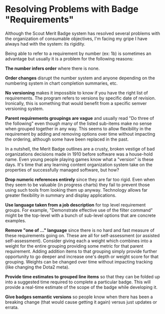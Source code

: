 # Resolving Problems with Badge "Requirements"

Although the Scout Merit Badge system has resolved several problems with
the organization of consumable objectives, I'm facing my gripe I have
always had with the system: its rigidity.

Being able to refer to a requirement by number (ex: 1b) is sometimes an
advantage but usually it is a problem for the following reasons:

**The number infers order** where there is none. 

**Order changes** disrupt the number system and anyone depending on the
numbering system in chart completion summaries, etc.

**No versioning** makes it impossible to know if you have the right list
of requirements. The program refers to versions by specific date of
revision. Ironically, this is something that would benefit from a
specific semver versioning system.

**Parent requirements groupings are vague** and usually read "Do three
of the following" even though many of the listed sub-items make no sense
when grouped together in any way. This seems to allow flexibility in the
requirement by adding and removing options over time without impacting
the ordering, although some have been replaced in the past.

In a nutshell, the Merit Badge outlines are a crusty, broken vestige of
bad organizations decisions made in 1910 before software was a
house-hold name. Even young people playing games know what a "version"
is these days. It's time that any learning content organization system
take on the properties of successfully managed software, but how?

**Drop numeric references entirely** since they are far too rigid. Even
when they seem to be valuable (in progress charts) they fail to prevent
those using such tools from looking them up anyway. Technology allows
far greater flexibility in summary and display applications.

**Use language taken from a job description** for top level requirement
groups. For example, "Demonstrate effective use of the filter command"
might be the top-level with a bunch of sub-level options that are
concrete examples.

**Remove "one of ..." language** since there is no hard and fast measure
of these requirements going on. These are all for self-assessment (or
assisted self-assessment). Consider giving each a weight which combines
into a weight for the entire grouping providing some metric for that
parent requirement. Adding addition items to that grouping simply
provide further opportunity to go deeper and increase one's depth or
weight score for that grouping. Weights can be changed over time without
impacting tracking (like changing the Dota2 meta).

**Provide time estimates to grouped line items** so that they can be
folded up into a suggested time required to complete a particular badge.
This will provide a real-time estimate of the scope of the badge while
developing it.

**Give badges semantic versions** so people know when there has been a
breaking change (that would cause getting it again) versus just updates
or errata.
